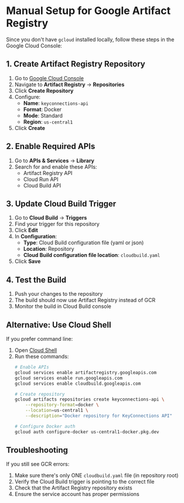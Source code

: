 # Manual Setup for Google Artifact Registry

Since you don't have `gcloud` installed locally, follow these steps in the Google Cloud Console:

## 1. Create Artifact Registry Repository

1. Go to [Google Cloud Console](https://console.cloud.google.com/)
2. Navigate to **Artifact Registry** → **Repositories**
3. Click **Create Repository**
4. Configure:
   - **Name**: `keyconnections-api`
   - **Format**: Docker
   - **Mode**: Standard
   - **Region**: `us-central1`
5. Click **Create**

## 2. Enable Required APIs

1. Go to **APIs & Services** → **Library**
2. Search for and enable these APIs:
   - Artifact Registry API
   - Cloud Run API
   - Cloud Build API

## 3. Update Cloud Build Trigger

1. Go to **Cloud Build** → **Triggers**
2. Find your trigger for this repository
3. Click **Edit**
4. In **Configuration**:
   - **Type**: Cloud Build configuration file (yaml or json)
   - **Location**: Repository
   - **Cloud Build configuration file location**: `cloudbuild.yaml`
5. Click **Save**

## 4. Test the Build

1. Push your changes to the repository
2. The build should now use Artifact Registry instead of GCR
3. Monitor the build in Cloud Build console

## Alternative: Use Cloud Shell

If you prefer command line:

1. Open [Cloud Shell](https://shell.cloud.google.com/)
2. Run these commands:
   ```bash
   # Enable APIs
   gcloud services enable artifactregistry.googleapis.com
   gcloud services enable run.googleapis.com
   gcloud services enable cloudbuild.googleapis.com
   
   # Create repository
   gcloud artifacts repositories create keyconnections-api \
       --repository-format=docker \
       --location=us-central1 \
       --description="Docker repository for KeyConnections API"
   
   # Configure Docker auth
   gcloud auth configure-docker us-central1-docker.pkg.dev
   ```

## Troubleshooting

If you still see GCR errors:
1. Make sure there's only ONE `cloudbuild.yaml` file (in repository root)
2. Verify the Cloud Build trigger is pointing to the correct file
3. Check that the Artifact Registry repository exists
4. Ensure the service account has proper permissions
